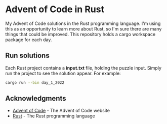 # Advent of Code in Rust

My Advent of Code solutions in the Rust programming language. I'm using this as an opportunity to learn more about Rust, so I'm sure there are many things that could be improved. This repository holds a cargo workspace package for each day.

## Run solutions

Each Rust project contains a **input.txt** file, holding the puzzle input. Simply run the project to see the solution appear. For example:

```bash
cargo run --bin day_1_2022
```

## Acknowledgments

- [Advent of Code](https://adventofcode.com/) - The Advent of Code website
- [Rust](https://www.rust-lang.org/) - The Rust programming language
